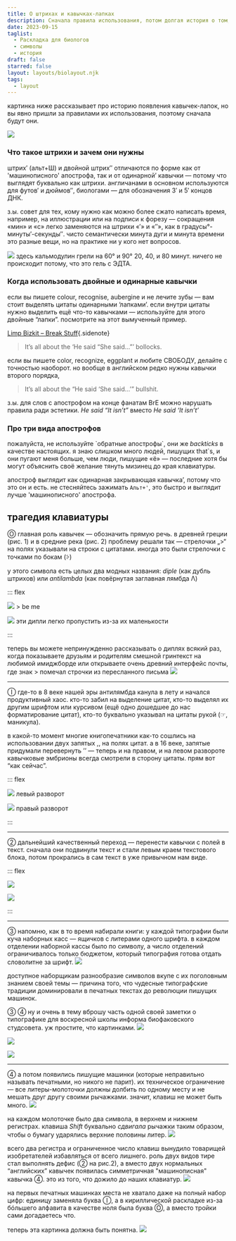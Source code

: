 ```yaml
---
title: О штрихах и кавычках-лапках
description: Сначала правила использования, потом долгая история о том, как целый ворох разных символов свёлся к непарной парочке.
date: 2023-09-15
taglist:
  - Раскладка для биологов
  - символы
  - история
draft: false
starred: false
layout: layouts/biolayout.njk
tags:
  - layout
---
```


картинка ниже рассказывает про историю появления кавычек-лапок, но вы явно пришли за правилами их использования, поэтому сначала будут они.

![](primes-and-quotes-1.png)

### Что такое штрихи и зачем они нужны
штрих′ (альт+Ш) и двойной штрих″ отличаются по форме как от 'машинописного' апострофа, так и от одинарной’ кавычки — потому что выглядят буквально как штрихи. англичанами в основном используются для футов′ и дюймов″, биологами — для обозначения 3′ и 5′ концов ДНК.

з.ы. совет для тех, кому нужно как можно более сжато написать время, например, на иллюстрации или на подписи к форезу — сокращения «мин» и «с» легко заменяются на штрихи «′» и «″», как в градусы°-минуты′-секунды″. чисто семантически минута дуги и минута времени это разные вещи, но на практике ни у кого нет вопросов.

![](primes-and-quotes-2.png) здесь кальмодулин грели на 60° и 90° 20, 40, и 80 минут. ничего не происходит потому, что это гель с ЭДТА.

### Когда использовать двойные и одинарные кавычки

если вы пишете colour, recognise, aubergine и не лечите зубы — вам стоит выделять цитаты одинарными ‘лапками’. если внутри цитаты нужно выделить ещё что-то кавычками — используйте для этого двойные  “лапки”. посмотрите на этот вымученный пример.

[Limp Bizkit – Break Stuff](https://youtu.be/ZpUYjpKg9KY){.sidenote}

> It’s all about the ‘He said “She said...”’ bollocks.



если вы пишете color, recognize, eggplant и любите СВОБОДУ, делайте с точностью наоборот. но вообще в английском редко нужны кавычки второго порядка,
> It’s all about the “He said ‘She said...’” bullshit.

з.ы. для слов с апострофом на конце фанатам BrE можно нарушать правила ради эстетики. *He said “It isn’t”* вместо *He said ‘It isn’t’*

### Про три вида апострофов
пожалуйста, не используйте \`обратные апострофы\`, они же *backticks* в качестве настоящих. я знаю слишком много людей, пишущих that\`s, и они пугают меня больше, чем люди, пишущие «ё» — последние хотя бы могут объяснить своё желание тянуть мизинец до края клавиатуры.

апостроф выглядит как одинарная закрывающая кавычка’, потому что это он и есть. не стесняйтесь зажимать `Альт+'`, это быстро и выглядит лучше 'машинописного' апострофа.

## трагедия клавиатуры

Ⓞ главная роль кавычек — обозначить прямую речь. в древней греции (рис. 1) и в средние река (рис. 2) проблему решали так — стрелочки „>“ на полях указывали на строки с цитатами. иногда это были стрелочки с точками по бокам (⸖)

у этого символа есть целых два модных названия: *diple* (как дубль штрихов) или *antilambda* (как повёрнутая заглавная лямбда Λ)

::: flex

![](primes-and-quotes-4.png) > be me

![](primes-and-quotes-3.png) эти дипли легко пропустить из-за их маленькости

:::

теперь вы можете непринужденно рассказывать о диплях всякий раз, когда показываете друзьям и родителям смешной гринтекст на любимой имиджборде или открываете очень древний интерфейс почты, где знак > помечал строчки из пересланного письма
![](primes-and-quotes-5.png)

---

Ⓘ где-то в 8 веке нашей эры антилямбда канула в лету и начался продуктивный хаос. кто-то забил на выделение цитат, кто-то выделял их другим шрифтом или курсивом (ещё одно дошедшее до нас форматирование цитат), кто-то буквально указывал на цитаты рукой (☞, маникула).

в какой-то момент многие книгопечатники как-то сошлись на использовании двух запятых ,, на полях цитат. а в 16 веке, запятые придумали перевернуть ’’ — теперь и на правом, и на левом развороте кавычковые эмбрионы всегда смотрели в сторону цитаты. прям вот “как сейчас”.

::: flex

![](primes-and-quotes-7.png) левый разворот

![](primes-and-quotes-6.png) правый разворот

:::

---

② дальнейший качественный переход — перенести кавычки с полей в текст. сначала они подвинули текст и стали левым краем текстового блока, потом прокрались в сам текст в уже привычном нам виде.

::: flex

![](primes-and-quotes-8.png)

![](primes-and-quotes-9.png)

:::

---

③ напомню, как в то время набирали книги: у каждой типографии были куча наборных касс — ящичков с литерами одного шрифта. в каждом отделении наборной кассы было по символу, а число отделений ограничивалось только бюджетом, который типография готова отдать словолитне за шрифт.
![](primes-and-quotes-a10.png)

доступное наборщикам разнообразие символов вкупе с их поголовным знанием своей темы — причина того, что чудесные типографские традиции доминировали в печатных текстах до революции пишущих машинок.

③ ④ ну и очень в тему вброшу часть одной своей заметки о типографике для воскресной школы информа биофаковского студсовета. уж простите, что картинками.
![](primes-and-quotes-10.png)

![](primes-and-quotes-11.png)

![](primes-and-quotes-12.png)

---

④ а потом появились пишущие машинки (которые неправильно называть печатными, но никого не парит). их техническое ограничение — все литеры-молоточки должны долбить по одному месту и не мешать друг другу своими рычажками. значит, клавиш не может быть много.
![](primes-and-quotes-13.png)

на каждом молоточке было два символа, в верхнем и нижнем регистрах. клавиша *Shift* буквально *сдвигала* рычажки таким образом, чтобы о бумагу ударялись верхние половины литер.
![](primes-and-quotes-14.png)

всего два регистра и ограниченное число клавиш вынудило товарищей изобретателей избавляться от всего лишнего. роль двух видов тире стал выполнять дефис (➁ на рис.2), а вместо двух нормальных “английских” кавычек появилась симметричная "машинописная" кавычка ➃. это из того, что дожило до наших клавиатур.
![](primes-and-quotes-15.png)

на первых печатных машинках места не хватало даже на полный набор цифр: единицу заменяла буква Ⓘ, а в кириллической раскладке из-за бóльшего алфавита в качестве ноля была буква Ⓞ, а вместо тройки сами догадаетесь что.


теперь эта картинка должна быть понятна.
![](primes-and-quotes-1.png)
